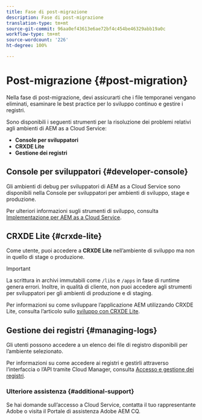 ```yaml
---
title: Fase di post-migrazione
description: Fase di post-migrazione
translation-type: tm+mt
source-git-commit: 96aa0ef43613e6ae72bf4c454be46329abb19a0c
workflow-type: tm+mt
source-wordcount: '226'
ht-degree: 100%

---
```



# Post-migrazione {#post-migration}

Nella fase di post-migrazione, devi assicurarti che i file temporanei vengano eliminati, esaminare le best practice per lo sviluppo continuo e gestire i registri.

Sono disponibili i seguenti strumenti per la risoluzione dei problemi relativi agli ambienti di AEM as a Cloud Service:

* **Console per sviluppatori**
* **CRXDE Lite**
* **Gestione dei registri**


## Console per sviluppatori {#developer-console}

Gli ambienti di debug per sviluppatori di AEM as a Cloud Service sono disponibili nella Console per sviluppatori per ambienti di sviluppo, stage e produzione.

Per ulteriori informazioni sugli strumenti di sviluppo, consulta [Implementazione per AEM as a Cloud Service](https://docs.adobe.com/content/help/it-IT/experience-manager-cloud-service/implementing/developing/development-guidelines.html#aem-as-a-cloud-service-development-tools).

## CRXDE Lite {#crxde-lite}

Come utente, puoi accedere a **CRXDE Lite** nell’ambiente di sviluppo ma non in quello di stage o produzione.

>[!IMPORTANT]
>La scrittura in archivi immutabili come `/libs` e `/apps` in fase di runtime genera errori. Inoltre, in qualità di cliente, non puoi accedere agli strumenti per sviluppatori per gli ambienti di produzione e di staging.

Per informazioni su come sviluppare l’applicazione AEM utilizzando CRXDE Lite, consulta l’articolo sullo [sviluppo con CRXDE Lite](/help/implementing/developing/tools/crxde.md).

## Gestione dei registri {#managing-logs}

Gli utenti possono accedere a un elenco dei file di registro disponibili per l’ambiente selezionato.

Per informazioni su come accedere ai registri e gestirli attraverso l’interfaccia o l’API tramite Cloud Manager, consulta [Accesso e gestione dei registri](https://docs.adobe.com/content/help/it-IT/experience-manager-cloud-service/implementing/using-cloud-manager/manage-logs.html).

### Ulteriore assistenza {#additional-support}

Se hai domande sull’accesso a Cloud Service, contatta il tuo rappresentante Adobe o visita il Portale di assistenza Adobe AEM CQ.
